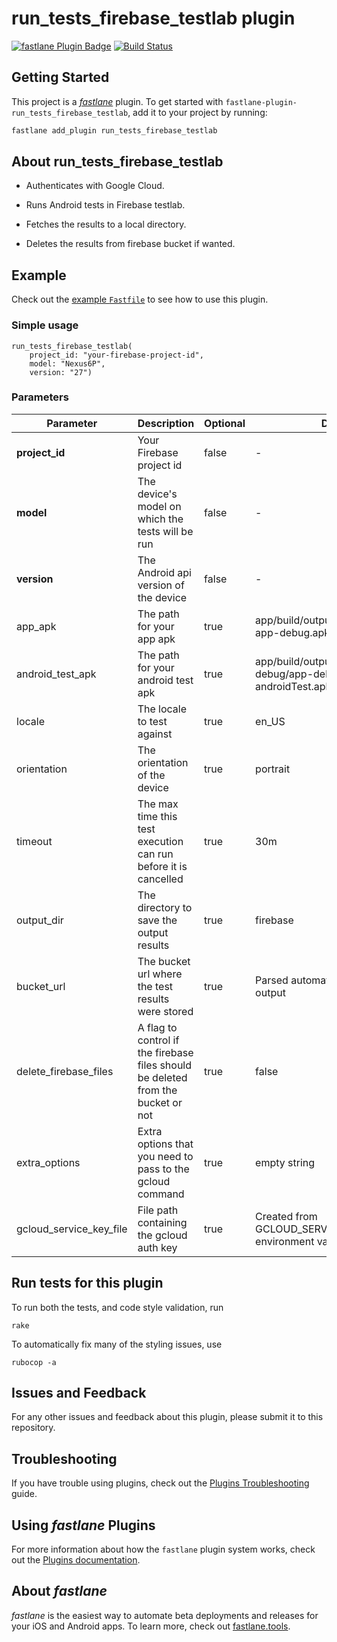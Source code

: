 # run_tests_firebase_testlab plugin

[![fastlane Plugin Badge](https://rawcdn.githack.com/fastlane/fastlane/master/fastlane/assets/plugin-badge.svg)](https://rubygems.org/gems/fastlane-plugin-run_tests_firebase_testlab)
[![Build
Status](https://travis-ci.org/pink-room/fastlane-plugin-run_tests_firebase_testlab.svg?branch=master)](https://travis-ci.org/pink-room/fastlane-plugin-run_tests_firebase_testlab)

## Getting Started

This project is a [_fastlane_](https://github.com/fastlane/fastlane) plugin. To get started with `fastlane-plugin-run_tests_firebase_testlab`, add it to your project by running:

```bash
fastlane add_plugin run_tests_firebase_testlab
```

## About run_tests_firebase_testlab

* Authenticates with Google Cloud.

* Runs Android tests in Firebase testlab.

* Fetches the results to a local directory.

* Deletes the results from firebase bucket if wanted.

## Example

Check out the [example `Fastfile`](fastlane/Fastfile) to see how to use this plugin.

### Simple usage

```
run_tests_firebase_testlab(
    project_id: "your-firebase-project-id",
    model: "Nexus6P",
    version: "27")
```

### Parameters

<table>
<thead>
<tr>
<th>Parameter</th>
<th>Description</th>
<th>Optional</th>
<th>Default</th>
</tr>
</thead>
<tbody>

<tr>
<td><b>project_id</b></td>
<td>Your Firebase project id</td>
<td>false</td>
<td>-</td>
</tr>

<tr>
<td><b>model</b></td>
<td>The device's model on which the tests will be run</td>
<td>false</td>
<td>-</td>
</tr>

<tr>
<td><b>version</b></td>
<td>The Android api version of the device</td>
<td>false</td>
<td>-</td>
</tr>

<tr>
<td>app_apk</td>
<td>The path for your app apk</td>
<td>true</td>
<td>app/build/outputs/apk/debug/<br>app-debug.apk</td>
</tr>

<tr>
<td>android_test_apk</td>
<td>The path for your android test apk</td>
<td>true</td>
<td>app/build/outputs/apk/androidTest/<br>debug/app-debug-androidTest.apk</td>
</tr>

<tr>
<td>locale</td>
<td>The locale to test against</td>
<td>true</td>
<td>en_US</td>
</tr>

<tr>
<td>orientation</td>
<td>The orientation of the device</td>
<td>true</td>
<td>portrait</td>
</tr>

<tr>
<td>timeout</td>
<td>The max time this test execution can run before it is cancelled</td>
<td>true</td>
<td>30m</td>
</tr>

<tr>
<td>output_dir</td>
<td>The directory to save the output results</td>
<td>true</td>
<td>firebase</td>
</tr>

<tr>
<td>bucket_url</td>
<td>The bucket url where the test results were stored</td>
<td>true</td>
<td>Parsed automatically from tests output</td>
</tr>

<tr>
<td>delete_firebase_files</td>
<td>A flag to control if the firebase files should be deleted from the bucket or not</td>
<td>true</td>
<td>false</td>
</tr>

<tr>
<td>extra_options</td>
<td>Extra options that you need to pass to the gcloud command</td>
<td>true</td>
<td>empty string</td>
</tr>

<tr>
<td>gcloud_service_key_file</td>
<td>File path containing the gcloud auth key</td>
<td>true</td>
<td>Created from GCLOUD_SERVICE_KEY environment variable</td>
</tr>

</tbody>
</table>

## Run tests for this plugin

To run both the tests, and code style validation, run

```
rake
```

To automatically fix many of the styling issues, use
```
rubocop -a
```

## Issues and Feedback

For any other issues and feedback about this plugin, please submit it to this repository.

## Troubleshooting

If you have trouble using plugins, check out the [Plugins Troubleshooting](https://docs.fastlane.tools/plugins/plugins-troubleshooting/) guide.

## Using _fastlane_ Plugins

For more information about how the `fastlane` plugin system works, check out the [Plugins documentation](https://docs.fastlane.tools/plugins/create-plugin/).

## About _fastlane_

_fastlane_ is the easiest way to automate beta deployments and releases for your iOS and Android apps. To learn more, check out [fastlane.tools](https://fastlane.tools).
